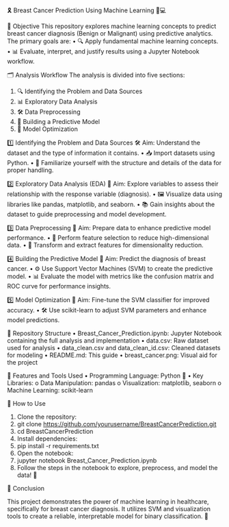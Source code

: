 🎗️ Breast Cancer Prediction Using Machine Learning 🧠💻

🌟 Objective
This repository explores machine learning concepts to predict breast cancer diagnosis (Benign or Malignant) using predictive analytics. The primary goals are:
  •	🔍 Apply fundamental machine learning concepts.
  •	📊 Evaluate, interpret, and justify results using a Jupyter Notebook workflow.
  
🗂️ Analysis Workflow
The analysis is divided into five sections:
  1.	🔍 Identifying the Problem and Data Sources
  2.	📊 Exploratory Data Analysis
  3.	🛠️ Data Preprocessing
  4.	🤖 Building a Predictive Model
  5.	🚀 Model Optimization
     
1️⃣ Identifying the Problem and Data Sources
🛠️ Aim: Understand the dataset and the type of information it contains.
  •	📥 Import datasets using Python.
  •	🤔 Familiarize yourself with the structure and details of the data for proper handling.
  
2️⃣ Exploratory Data Analysis (EDA)
🎯 Aim: Explore variables to assess their relationship with the response variable (diagnosis).
  •	🖼️ Visualize data using libraries like pandas, matplotlib, and seaborn.
  •	📚 Gain insights about the dataset to guide preprocessing and model development.
  
3️⃣ Data Preprocessing
🧹 Aim: Prepare data to enhance predictive model performance.
  •	🌟 Perform feature selection to reduce high-dimensional data.
  •	🔄 Transform and extract features for dimensionality reduction.
  
4️⃣ Building the Predictive Model
🤖 Aim: Predict the diagnosis of breast cancer.
  •	⚙️ Use Support Vector Machines (SVM) to create the predictive model.
  •	📊 Evaluate the model with metrics like the confusion matrix and ROC curve for performance insights.
  
5️⃣ Model Optimization
🚀 Aim: Fine-tune the SVM classifier for improved accuracy.
  •	🛠️ Use scikit-learn to adjust SVM parameters and enhance model predictions.
  
📂 Repository Structure
  •	Breast_Cancer_Prediction.ipynb: Jupyter Notebook containing the full analysis and implementation
  •	data.csv: Raw dataset used for analysis
  •	data_clean.csv and data_clean_id.csv: Cleaned datasets for modeling
  •	README.md: This guide
  •	breast_cancer.png: Visual aid for the project

🌈 Features and Tools Used
  •	Programming Language: Python 🐍
  •	Key Libraries: 
    o	Data Manipulation: pandas
    o	Visualization: matplotlib, seaborn
    o	Machine Learning: scikit-learn

🙌 How to Use
  1.	Clone the repository: 
  2.	git clone https://github.com/yourusername/BreastCancerPrediction.git
  3.	cd BreastCancerPrediction
  4.	Install dependencies: 
  5.	pip install -r requirements.txt
  6.	Open the notebook: 
  7.	jupyter notebook Breast_Cancer_Prediction.ipynb
  8.	Follow the steps in the notebook to explore, preprocess, and model the data! 🚀
     
🏁 Conclusion

This project demonstrates the power of machine learning in healthcare, specifically for breast cancer diagnosis. It utilizes SVM and visualization tools to create a reliable, interpretable model for binary classification. 🌟


